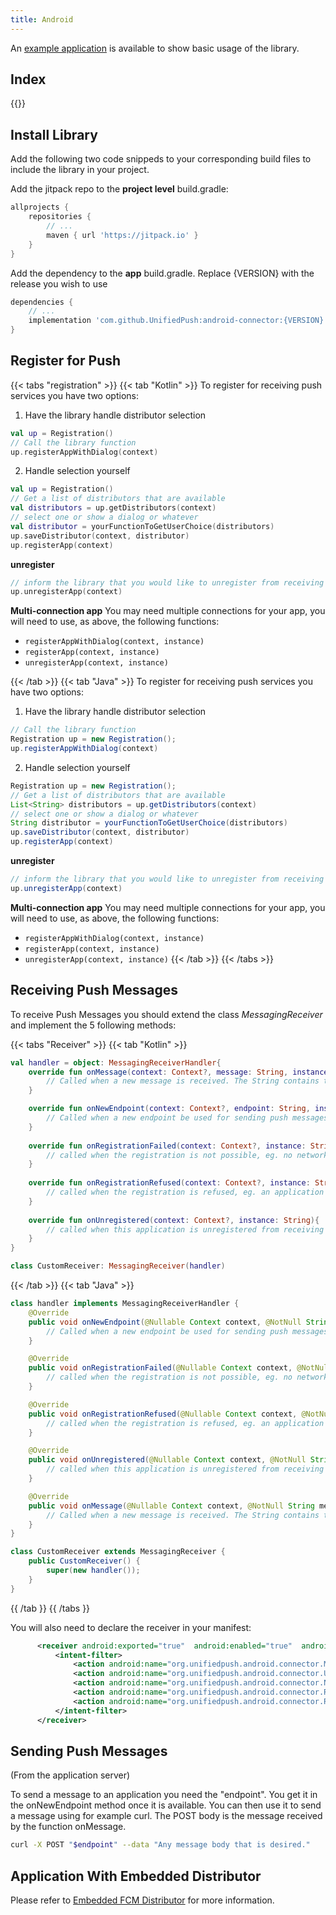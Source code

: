 ```yaml
---
title: Android
---
```


An [example application](https://github.com/UnifiedPush/android-example) is available to show basic usage of the library.

## Index

{{<toc>}}

## Install Library

Add the following two code snippeds to your corresponding build files to include the library in your project.

Add the jitpack repo to the **project level** build.gradle:
```gradle
allprojects {
    repositories {
        // ...
        maven { url 'https://jitpack.io' }
    }
}
```

Add the dependency to the **app** build.gradle. Replace {VERSION} with the release you wish to use
```gradle
dependencies {
    // ...
    implementation 'com.github.UnifiedPush:android-connector:{VERSION}'
}
```

## Register for Push

{{< tabs "registration" >}}
{{< tab "Kotlin" >}}
To register for receiving push services you have two options:

1. Have the library handle distributor selection
```kotlin
val up = Registration()
// Call the library function
up.registerAppWithDialog(context)
```

2. Handle selection yourself
```kotlin
val up = Registration()
// Get a list of distributors that are available
val distributors = up.getDistributors(context)
// select one or show a dialog or whatever
val distributor = yourFunctionToGetUserChoice(distributors)
up.saveDistributor(context, distributor)
up.registerApp(context)
```

**unregister**
```kotlin
// inform the library that you would like to unregister from receiving push messages
up.unregisterApp(context)
```

**Multi-connection app**
You may need multiple connections for your app, you will need to use, as above, the following functions:
* `registerAppWithDialog(context, instance)`
* `registerApp(context, instance)`
* `unregisterApp(context, instance)`

{{< /tab >}}
{{< tab "Java" >}}
To register for receiving push services you have two options:

1. Have the library handle distributor selection
```java
// Call the library function
Registration up = new Registration();
up.registerAppWithDialog(context)
```

2. Handle selection yourself
```java
Registration up = new Registration();
// Get a list of distributors that are available
List<String> distributors = up.getDistributors(context)
// select one or show a dialog or whatever
String distributor = yourFunctionToGetUserChoice(distributors)
up.saveDistributor(context, distributor)
up.registerApp(context)
```

**unregister**
```java
// inform the library that you would like to unregister from receiving push messages
up.unregisterApp(context)
```

**Multi-connection app**
You may need multiple connections for your app, you will need to use, as above, the following functions:
* `registerAppWithDialog(context, instance)`
* `registerApp(context, instance)`
* `unregisterApp(context, instance)`
{{< /tab >}}
{{< /tabs >}}

## Receiving Push Messages

To receive Push Messages you should extend the class _MessagingReceiver_ and implement the 5 following methods:

{{< tabs "Receiver" >}}
{{< tab "Kotlin" >}}
```kotlin
val handler = object: MessagingReceiverHandler{
    override fun onMessage(context: Context?, message: String, instance: String) {
        // Called when a new message is received. The String contains the full POST body of the push message
    }

    override fun onNewEndpoint(context: Context?, endpoint: String, instance: String) {
        // Called when a new endpoint be used for sending push messages
    }
    
    override fun onRegistrationFailed(context: Context?, instance: String) {
        // called when the registration is not possible, eg. no network
    }
    
    override fun onRegistrationRefused(context: Context?, instance: String) {
        // called when the registration is refused, eg. an application with the same Id and another token is registered
    }
    
    override fun onUnregistered(context: Context?, instance: String){
        // called when this application is unregistered from receiving push messages
    }
}

class CustomReceiver: MessagingReceiver(handler)
```
{{< /tab >}}
{{< tab "Java" >}}

```java
class handler implements MessagingReceiverHandler {
    @Override
    public void onNewEndpoint(@Nullable Context context, @NotNull String endpoint, @NotNull String instance) {
        // Called when a new endpoint be used for sending push messages
    }

    @Override
    public void onRegistrationFailed(@Nullable Context context, @NotNull String instance) {
        // called when the registration is not possible, eg. no network
    }

    @Override
    public void onRegistrationRefused(@Nullable Context context, @NotNull String instance) {
        // called when the registration is refused, eg. an application with the same Id and another token is registered
    }

    @Override
    public void onUnregistered(@Nullable Context context, @NotNull String instance) {
        // called when this application is unregistered from receiving push messages
    }

    @Override
    public void onMessage(@Nullable Context context, @NotNull String message, @NotNull String instance) {
        // Called when a new message is received. The String contains the full POST body of the push message
    }
}

class CustomReceiver extends MessagingReceiver {
    public CustomReceiver() {
        super(new handler());
    }
}
```
{{ /tab }}
{{ /tabs }}

You will also need to declare the receiver in your manifest:

```xml
      <receiver android:exported="true"  android:enabled="true"  android:name=".CustomReceiver">
          <intent-filter>
              <action android:name="org.unifiedpush.android.connector.MESSAGE"/>
              <action android:name="org.unifiedpush.android.connector.UNREGISTERED"/>
              <action android:name="org.unifiedpush.android.connector.NEW_ENDPOINT"/>
              <action android:name="org.unifiedpush.android.connector.REGISTRATION_FAILED"/>
              <action android:name="org.unifiedpush.android.connector.REGISTRATION_REFUSED"/>
          </intent-filter>
      </receiver>
```

## Sending Push Messages
(From the application server)

To send a message to an application you need the "endpoint". You get it in the onNewEndpoint method once it is available. You can then use it to send a message using for example curl. The POST body is the message received by the function onMessage.
```bash
curl -X POST "$endpoint" --data "Any message body that is desired."
```

## Application With Embedded Distributor

Please refer to [Embedded FCM Distributor](/developers/embedded_fcm/) for more information.

